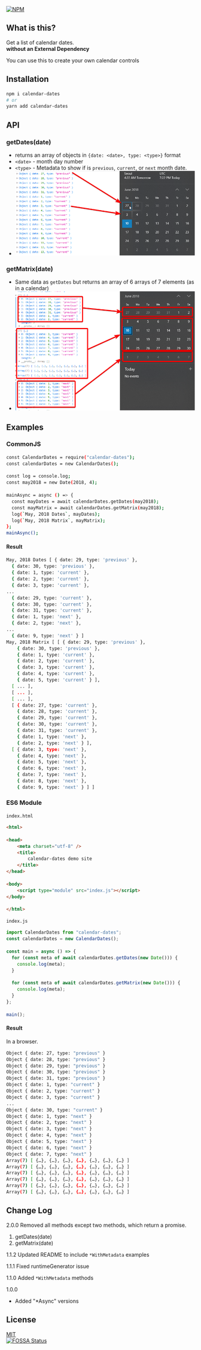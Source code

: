 [![NPM](https://nodei.co/npm/calendar-dates.png?downloads=true&downloadRank=true&stars=true)](https://nodei.co/npm/calendar-dates/)

## What is this?

Get a list of calendar dates.  
**without an External Dependency**

You can use this to create your own calendar controls

## Installation

```bash
npm i calendar-dates
# or
yarn add calendar-dates
```

## API

### getDates(date)

- returns an array of objects in `{date: <date>, type: <type>}` format
- `<date>` - month day number
- `<type>` - Metadata to show if is `previous`, `current`, or `next` month date.
- ![date type](images/getdate_result.png)

### getMatrix(date)

- Same data as `getDates` but returns an array of 6 arrays of 7 elements (as in a calendar)
- ![date type](images/getmatrix_result.png)

## Examples

### CommonJS

```bash
const CalendarDates = require("calendar-dates");
const calendarDates = new CalendarDates();

const log = console.log;
const may2018 = new Date(2018, 4);

mainAsync = async () => {
  const mayDates = await calendarDates.getDates(may2018);
  const mayMatrix = await calendarDates.getMatrix(may2018);
  log(`May, 2018 Dates`, mayDates);
  log(`May, 2018 Matrix`, mayMatrix);
};
mainAsync();
```

#### Result

```bash
May, 2018 Dates [ { date: 29, type: 'previous' },
  { date: 30, type: 'previous' },
  { date: 1, type: 'current' },
  { date: 2, type: 'current' },
  { date: 3, type: 'current' },
...
  { date: 29, type: 'current' },
  { date: 30, type: 'current' },
  { date: 31, type: 'current' },
  { date: 1, type: 'next' },
  { date: 2, type: 'next' },
...
  { date: 9, type: 'next' } ]
May, 2018 Matrix [ [ { date: 29, type: 'previous' },
    { date: 30, type: 'previous' },
    { date: 1, type: 'current' },
    { date: 2, type: 'current' },
    { date: 3, type: 'current' },
    { date: 4, type: 'current' },
    { date: 5, type: 'current' } ],
  [ ... ],
  [ ... ],
  [ ... ],
  [ { date: 27, type: 'current' },
    { date: 28, type: 'current' },
    { date: 29, type: 'current' },
    { date: 30, type: 'current' },
    { date: 31, type: 'current' },
    { date: 1, type: 'next' },
    { date: 2, type: 'next' } ],
  [ { date: 3, type: 'next' },
    { date: 4, type: 'next' },
    { date: 5, type: 'next' },
    { date: 6, type: 'next' },
    { date: 7, type: 'next' },
    { date: 8, type: 'next' },
    { date: 9, type: 'next' } ] ]
```

### ES6 Module

`index.html`

```html
<html>

<head>
    <meta charset="utf-8" />
    <title>
        calendar-dates demo site
    </title>
</head>

<body>
    <script type="module" src="index.js"></script>
</body>

</html>
```

`index.js`

```javascript
import CalendarDates from "calendar-dates";
const calendarDates = new CalendarDates();

const main = async () => {
  for (const meta of await calendarDates.getDates(new Date())) {
    console.log(meta);
  }

  for (const meta of await calendarDates.getMatrix(new Date())) {
    console.log(meta);
  }
};

main();
```

#### Result

In a browser.

```bash
Object { date: 27, type: "previous" }
Object { date: 28, type: "previous" }
Object { date: 29, type: "previous" }
Object { date: 30, type: "previous" }
Object { date: 31, type: "previous" }
Object { date: 1, type: "current" }
Object { date: 2, type: "current" }
Object { date: 3, type: "current" }
...
Object { date: 30, type: "current" }
Object { date: 1, type: "next" }
Object { date: 2, type: "next" }
Object { date: 3, type: "next" }
Object { date: 4, type: "next" }
Object { date: 5, type: "next" }
Object { date: 6, type: "next" }
Object { date: 7, type: "next" }
Array(7) [ {…}, {…}, {…}, {…}, {…}, {…}, {…} ]
Array(7) [ {…}, {…}, {…}, {…}, {…}, {…}, {…} ]
Array(7) [ {…}, {…}, {…}, {…}, {…}, {…}, {…} ]
Array(7) [ {…}, {…}, {…}, {…}, {…}, {…}, {…} ]
Array(7) [ {…}, {…}, {…}, {…}, {…}, {…}, {…} ]
Array(7) [ {…}, {…}, {…}, {…}, {…}, {…}, {…} ]
```

## Change Log

2.0.0
Removed all methods except two methods, which return a promise.

1.  getDates(date)
1.  getMatrix(date)

1.1.2
Updated README to include `*WithMetadata` examples

1.1.1
Fixed runtimeGenerator issue

1.1.0
Added `*WithMetadata` methods

1.0.0

- Added "\*Async" versions

## License

[MIT](https://github.com/dance2die/calendar-dates/blob/master/LICENSE)  
[![FOSSA Status](https://app.fossa.io/api/projects/git%2Bgithub.com%2Fdance2die%2Fcalendar-dates.svg?type=large)](https://app.fossa.io/projects/git%2Bgithub.com%2Fdance2die%2Fcalendar-dates?ref=badge_large)
